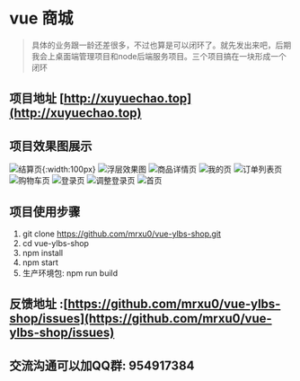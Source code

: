 # vue 商城

> 具体的业务跟一龄还差很多，不过也算是可以闭环了。就先发出来吧，后期我会上桌面端管理项目和node后端服务项目。三个项目搞在一块形成一个闭环

## 项目地址 [http://xuyuechao.top](http://xuyuechao.top)

## 项目效果图展示
![结算页](./README_IMG/9.jpg){:width:100px}
![浮层效果图](./README_IMG/8.jpg)
![商品详情页](./README_IMG/7.jpg)
![我的页](./README_IMG/6.jpg)
![订单列表页](./README_IMG/5.jpg)
![购物车页](./README_IMG/4.jpg)
![登录页](./README_IMG/3.jpg)
![调整登录页](./README_IMG/2.jpg)
![首页](./README_IMG/1.jpg)



## 项目使用步骤

1. git clone https://github.com/mrxu0/vue-ylbs-shop.git
2. cd vue-ylbs-shop
3. npm install
4. npm start
5. 生产环境包: npm run build


## 反馈地址 :[https://github.com/mrxu0/vue-ylbs-shop/issues](https://github.com/mrxu0/vue-ylbs-shop/issues)

## 交流沟通可以加QQ群: 954917384
